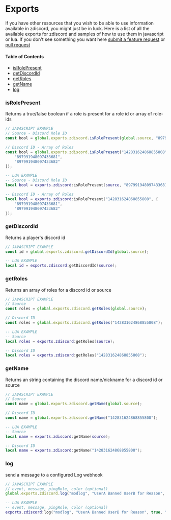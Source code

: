 # Exports

If you have other resources that you wish to be able to use information available in zdiscord, you might just be in luck. Here is a list of all the available exports for zdiscord and samples of how to use them in javascript or lua. If you don't see something you want here [submit a feature request](https://github.com/Manshy0/zdiscord/issues/new/choose) or [pull request](https://github.com/Manshy0/zdiscord/pulls)

#### Table of Contents
- [isRolePresent](#isrolepresent)
- [getDiscordId](#getDiscordId)
- [getRoles](#getroles)
- [getName](#getname)
- [log](#log)

### isRolePresent
Returns a true/false boolean if a role is present for a role id or array of role-ids

```js
// JAVASCRIPT EXAMPLE
// Source - Discord Role ID
const bool = global.exports.zdiscord.isRolePresent(global.source, "897991948097433681");

// Discord ID - Array of Roles
const bool = global.exports.zdiscord.isRolePresent("142831624868855808", [
    "897991948097433681",
    "897991948097433682"
]);
```
```lua
-- LUA EXAMPLE
-- Source - Discord Role ID
local bool = exports.zdiscord:isRolePresent(source, "897991948097433681");

-- Discord ID - Array of Roles
local bool = exports.zdiscord:isRolePresent("142831624868855808", {
    "897991948097433681",
    "897991948097433682"
});
```


### getDiscordId
Returns a player's discord id

```js
// JAVASCRIPT EXAMPLE
const id = global.exports.zdiscord.getDiscordId(global.source);
```
```lua
-- LUA EXAMPLE
local id = exports.zdiscord:getDiscordId(source);
```



### getRoles
Returns an array of roles for a discord id or source

```js
// JAVASCRIPT EXAMPLE
// Source
const roles = global.exports.zdiscord.getRoles(global.source);

// Discord ID
const roles = global.exports.zdiscord.getRoles("142831624868855808");
```
```lua
-- LUA EXAMPLE
-- Source
local roles = exports.zdiscord:getRoles(source);

-- Discord ID
local roles = exports.zdiscord:getRoles("142831624868855808");
```


### getName
Returns an string containing the discord name/nickname for a discord id or source

```js
// JAVASCRIPT EXAMPLE
// Source
const name = global.exports.zdiscord.getName(global.source);

// Discord ID
const name = global.exports.zdiscord.getName("142831624868855808");
```
```lua
-- LUA EXAMPLE
-- Source
local name = exports.zdiscord:getName(source);

-- Discord ID
local name = exports.zdiscord:getName("142831624868855808");
```


### log
send a message to a configured Log webhook

```js
// JAVASCRIPT EXAMPLE
// event, message, pingRole, color (optional)
global.exports.zdiscord.log("modlog", "UserA Banned UserB for Reason", true, "#FF0000");

```
```lua
-- LUA EXAMPLE
-- event, message, pingRole, color (optional)
exports.zdiscord:log("modlog", "UserA Banned UserB for Reason", true, "#FF0000");
```
